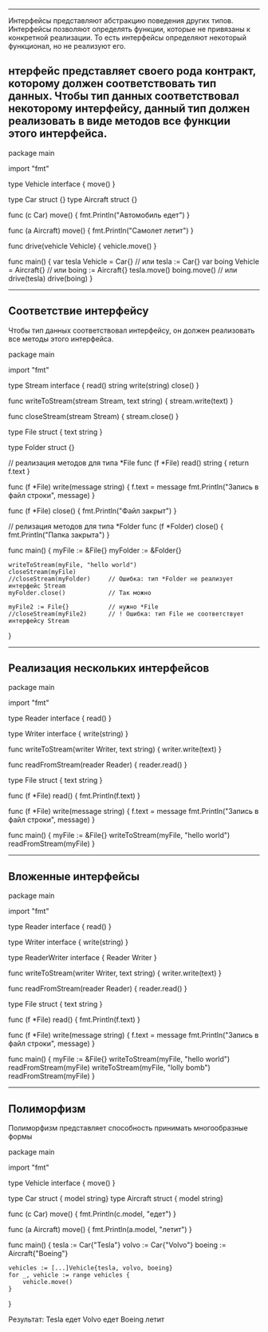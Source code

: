 --------------------------------------------------
Интерфейсы представляют абстракцию поведения других типов. Интерфейсы позволяют определять функции, которые не привязаны
к конкретной реализации. То есть интерфейсы определяют некоторый функционал, но не реализуют его.

нтерфейс представляет своего рода контракт, которому должен соответствовать тип данных. Чтобы тип данных соответствовал
некоторому интерфейсу, данный тип должен реализовать в виде методов все функции этого интерфейса.
--------------------------------------------------
package main

import "fmt"

type Vehicle interface { move()
}

type Car struct {} type Aircraft struct {}

func (c Car) move() { fmt.Println("Автомобиль едет")
}

func (a Aircraft) move() { fmt.Println("Самолет летит")
}

func drive(vehicle Vehicle) { vehicle.move()
}

func main() { var tesla Vehicle = Car{} // или tesla := Car{} var boing Vehicle = Aircraft{} // или boing := Aircraft{}
tesla.move()
boing.move()
// или drive(tesla)
drive(boing)
}

--------------------------------------------------
Соответствие интерфейсу
--------------------------------------------------
Чтобы тип данных соответствовал интерфейсу, он должен реализовать все методы этого интерфейса.

package main

import "fmt"

type Stream interface { read() string write(string)
close()
}

func writeToStream(stream Stream, text string) { stream.write(text)
}

func closeStream(stream Stream) { stream.close()
}

type File struct { text string }

type Folder struct {}

// реализация методов для типа *File func (f *File) read() string { return f.text }

func (f *File) write(message string) { f.text = message fmt.Println("Запись в файл строки", message)
}

func (f *File) close() { fmt.Println("Файл закрыт")
}

// релизация методов для типа *Folder func (f *Folder) close() { fmt.Println("Папка закрыта")
}

func main() { myFile   := &File{} myFolder := &Folder{}

    writeToStream(myFile, "hello world")
    closeStream(myFile)
    //closeStream(myFolder)     // Ошибка: тип *Folder не реализует интерфейс Stream
    myFolder.close()            // Так можно

    myFile2 := File{}           // нужно *File
    //closeStream(myFile2)      // ! Ошибка: тип File не соответствует интерфейсу Stream

}

--------------------------------------------------
Реализация нескольких интерфейсов
--------------------------------------------------
package main

import "fmt"

type Reader interface { read()
}

type Writer interface { write(string)
}

func writeToStream(writer Writer, text string) { writer.write(text)
}

func readFromStream(reader Reader) { reader.read()
}

type File struct { text string }

func (f *File) read() { fmt.Println(f.text)
}

func (f *File) write(message string) { f.text = message fmt.Println("Запись в файл строки", message)
}

func main() { myFile := &File{} writeToStream(myFile, "hello world")
readFromStream(myFile)
}

--------------------------------------------------
Вложенные интерфейсы
--------------------------------------------------
package main

import "fmt"

type Reader interface { read()
}

type Writer interface { write(string)
}

type ReaderWriter interface { Reader Writer }

func writeToStream(writer Writer, text string) { writer.write(text)
}

func readFromStream(reader Reader) { reader.read()
}

type File struct { text string }

func (f *File) read() { fmt.Println(f.text)
}

func (f *File) write(message string) { f.text = message fmt.Println("Запись в файл строки", message)
}

func main() { myFile := &File{} writeToStream(myFile, "hello world")
readFromStream(myFile)
writeToStream(myFile, "lolly bomb")
readFromStream(myFile)
}

--------------------------------------------------
Полиморфизм
--------------------------------------------------
Полиморфизм представляет способность принимать многообразные формы

package main

import "fmt"

type Vehicle interface { move()
}

type Car struct { model string} type Aircraft struct { model string}

func (c Car) move() { fmt.Println(c.model, "едет")
}

func (a Aircraft) move() { fmt.Println(a.model, "летит")
}

func main() { tesla  := Car{"Tesla"} volvo  := Car{"Volvo"} boeing := Aircraft{"Boeing"}

    vehicles := [...]Vehicle{tesla, volvo, boeing}
    for _, vehicle := range vehicles {
        vehicle.move()
    }

}

Результат:
Tesla едет Volvo едет Boeing летит

